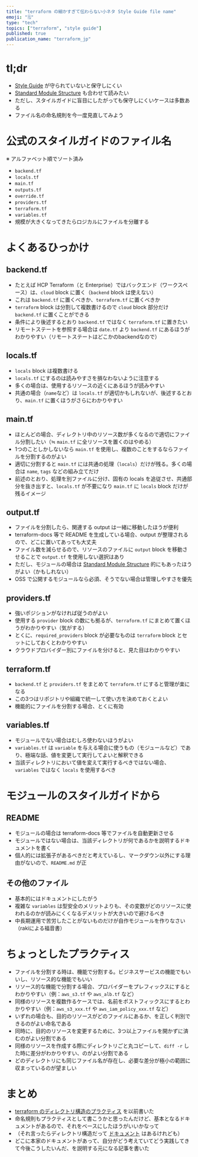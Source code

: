 ```yaml
---
title: "terraform の細かすぎて伝わらない小ネタ Style Guide file name"
emoji: "🗒"
type: "tech"
topics: ["terraform", "style guide"]
published: true
publication_name: "terraform_jp"
---
```


# tl;dr

- [Style Guide](https://developer.hashicorp.com/terraform/language/style) が守られていないと保守しにくい
- [Standard Module Structure](https://developer.hashicorp.com/terraform/language/modules/develop/structure) も合わせて読みたい
- ただし、スタイルガイドに盲目にしたがっても保守しにくいケースは多数ある
- ファイル名の命名規則を今一度見直してみよう

# 公式のスタイルガイドのファイル名

※ アルファベット順でソート済み

- `backend.tf`
- `locals.tf`
- `main.tf`
- `outputs.tf`
- `override.tf`
- `providers.tf`
- `terraform.tf`
- `variables.tf`
- 規模が大きくなってきたらロジカルにファイルを分離する

# よくあるひっかけ

## backend.tf

- たとえば HCP Terraform（と Enterprise）ではバックエンド（ワークスペース）は、`cloud` block に置く（`backend` block は使えない）
- これは `backend.tf` に置くべきか、`terraform.tf` に置くべきか
- `terraform` block は分割して複数書けるので `cloud` block 部分だけ `backend.tf` に置くことができる
- 条件により後述するとおり `backend.tf` ではなく `terraform.tf` に置きたい
- リモートステートを参照する場合は `date.tf` より `backend.tf` にあるほうがわかりやすい（リモートステートはどこかのbackendなので）

## locals.tf

- `locals` block は複数書ける
- `locals.tf` にするのは読みやすさを損なわないように注意する
- 多くの場合は、使用するリソースの近くにあるほうが読みやすい
- 共通の場合（`name`など）は `locals.tf` が適切かもしれないが、後述するとおり、`main.tf` に置くほうがさらにわかりやすい

## main.tf

- ほとんどの場合、ディレクトリ中のリソース数が多くなるので適切にファイル分割したい（≒ `main.tf` に全リソースを置くのはやめる）
- 1つのことしかしないなら `main.tf` を使用し、複数のことをするならファイルを分割するのがよい
- 適切に分割すると `main.tf` には共通の処理（`locals`）だけが残る。多くの場合は `name`, `tags` などの組み立てだけ
- 前述のとおり、処理を別ファイルに分け、固有の locals を追従させ、共通部分を抜き出すと、`locals.tf` が不要になり `main.tf` に `locals` block だけが残るイメージ

## output.tf

- ファイルを分割したら、関連する output は一緒に移動したほうが便利
- terraform-docs 等で README を生成している場合、output が整理されるので、どこに置いてあっても大丈夫
- ファイル数を減らせるので、リソースのファイルに `output` block を移動させることで `output.tf` を使用しない選択はあり
- ただし、モジュールの場合は [Standard Module Structure](https://developer.hashicorp.com/terraform/language/modules/develop/structure) 的にもあったほうがよい（かもしれない）
- OSS で公開するモジュールなら必須、そうでない場合は管理しやすさを優先

## providers.tf

- 強いポジションがなければ従うのがよい
- 使用する `provider` block の数にも拠るが、`terraform.tf` にまとめて置くほうがわかりやすい（気がする）
- とくに、`required_providers` block が必要なものは `terraform` block とセットにしておくとわかりやすい
- クラウドプロバイダー別にファイルを分けると、見た目はわかりやすい

## terraform.tf

- `backend.tf` と `providers.tf` をまとめて `terraform.tf` にすると管理が楽になる
- この3つはリポジトリや組織で統一して使い方を決めておくとよい
- 機能的にファイルを分割する場合、とくに有効

## variables.tf

- モジュールでない場合はむしろ使わないほうがよい
- `variables.tf` は `variable` を与える場合に使うもの（モジュールなど）であり、極端な話、値を変更して実行してよいと解釈できる
- 当該ディレクトリにおいて値を変えて実行するべきではない場合、`variables` ではなく `locals` を使用するべき

# モジュールのスタイルガイドから

## README

- モジュールの場合は terraform-docs 等でファイルを自動更新させる
- モジュールではない場合は、当該ディレクトリが何であるかを説明するドキュメントを書く
- 個人的には拡張子があるべきだと考えているし、マークダウン以外にする理由がないので、`README.md` が正

## その他のファイル

- 基本的にはドキュメントにしたがう
- 複雑な `variables` は型安全のメリットよりも、その変数がどのリソースに使われるのかが読みにくくなるデメリットが大きいので避けるべき
- 中長期運用で苦労したことがないものだけが自作モジュールを作りなさい（rakiによる福音書）

# ちょっとしたプラクティス

- ファイルを分割する時は、機能で分割する。ビジネスサービスの機能でもいいし、リソース的な機能でもいい
- リソース的な機能で分割する場合、プロバイダーをプレフィックスにするとわかりやすい（例：`aws_s3.tf` や `aws_alb.tf` など）
- 同様のリソースを複数作るケースでは、名前をポストフィックスにするとわかりやすい（例：`aws_s3_xxx.tf` や `aws_iam_policy_xxx.tf` など）
- いずれの場合も、目的のリソースがどのファイルにあるか、を正しく判別できるのがよい命名である
- 同時に、目的のリソースを変更するために、3つ以上ファイルを開かずに済むのがよい分割である
- 同様のリソースを作成する際にディレクトリごと丸コピーして、`diff -r` した時に差分がわかりやすい、のがよい分割である
- どのディレクトリにも同じファイル名が存在し、必要な差分が極小の範囲に収まっているのが望ましい

# まとめ

- [terraform のディレクトリ構造のプラクティス](https://zenn.dev/terraform_jp/articles/2024-08-12_terraform_directories) を以前書いた
- 命名規則もプラクティスとして書こうかと思ったんだけど、基本となるドキュメントがあるので、それをベースにしたほうがいいかなって
- （それ言ったらディレクトリ構造だって [ドキュメント](https://developer.hashicorp.com/terraform/cloud-docs/workspaces/best-practices#group-by-volatility) はあるけれども）
- どこに本家のドキュメントがあって、自分がどう考えていてどう実践してきて今後こうしたいんだ、を説明する元になる記事を書いた
